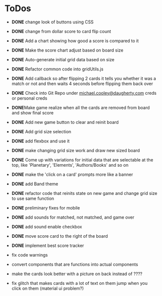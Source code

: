 # ToDos

 * **DONE** change look of buttons using CSS
 * **DONE** change from dollar score to card flip count
 * **DONE** Add a chart showing how good a score is compared to it
 * **DONE** Make the score chart adjust based on board size
 * **DONE** Auto-generate initial grid data based on size
 * **DONE** Refactor common code into gridUtils.js
 * **DONE** Add callback so after flipping 2 cards it tells you whether it was a match or not and then waits 4 seconds before flipping them back over
 * **DONE** Check into Git Repo under michael.cooley@daugherty.com creds or personal creds
 * **DONE**Make game realize when all the cards are removed from board and show final score
 * **DONE** Add new game button to clear and reinit board
 * **DONE** Add grid size selection
 * **DONE** add flexbox and use it
 * **DONE** make changing grid size work and draw new sized board
 * **DONE** Come up with variations for initial data that are selectable 
    at the top, like 'Planetary', 'Elements', 'Authors/Books' and so on
 * **DONE** make the 'click on a card' prompts more like a banner
 * **DONE** add Band theme
 * **DONE** refactor code that reinits state on new game and change grid size to use same function  
 * **DONE** preliminary fixes for mobile
 * **DONE** add sounds for matched, not matched, and game over
 * **DONE** add sound enable checkbox 
 * **DONE** move score card to the right of the board
 * **DONE** implement best score tracker

 * fix code warnings
 * convert components that are functions into actual components
 * make the cards look better with a picture on back instead of ????
 * fix glitch that makes cards with a lot of text on them jump when you click on them (material ui problem?)



 
 